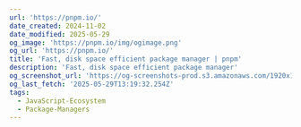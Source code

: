 ```yaml
---
url: 'https://pnpm.io/'
date_created: 2024-11-02
date_modified: 2025-05-29
og_image: 'https://pnpm.io/img/ogimage.png'
og_url: 'https://pnpm.io/'
title: 'Fast, disk space efficient package manager | pnpm'
description: 'Fast, disk space efficient package manager'
og_screenshot_url: 'https://og-screenshots-prod.s3.amazonaws.com/1920x1080/80/false/272f73dd47b52a168a269893971a19ef0ba9535e31f79bdb168ac19952c128de.jpeg'
og_last_fetch: '2025-05-29T13:19:32.254Z'
tags:
  - JavaScript-Ecosystem
  - Package-Managers
---
```


